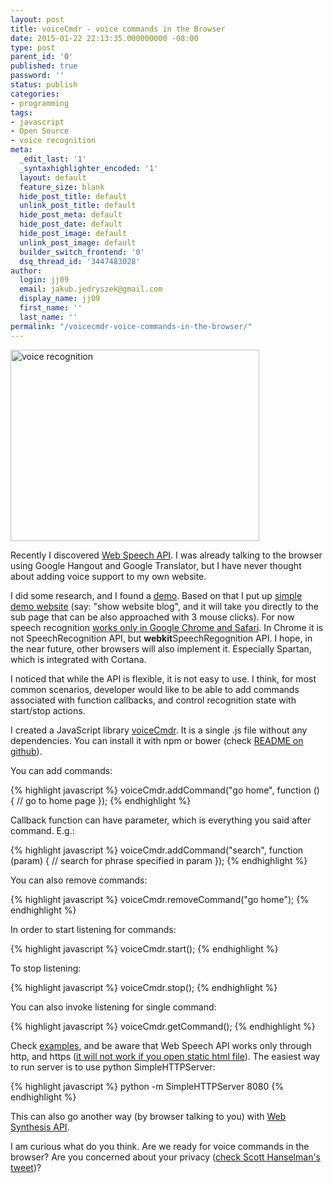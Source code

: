 ```yaml
---
layout: post
title: voiceCmdr - voice commands in the Browser
date: 2015-01-22 22:13:35.000000000 -08:00
type: post
parent_id: '0'
published: true
password: ''
status: publish
categories:
- programming
tags:
- javascript
- Open Source
- voice recognition
meta:
  _edit_last: '1'
  _syntaxhighlighter_encoded: '1'
  layout: default
  feature_size: blank
  hide_post_title: default
  unlink_post_title: default
  hide_post_meta: default
  hide_post_date: default
  hide_post_image: default
  unlink_post_image: default
  builder_switch_frontend: '0'
  dsq_thread_id: '3447483028'
author:
  login: jj09
  email: jakub.jedryszek@gmail.com
  display_name: jj09
  first_name: ''
  last_name: ''
permalink: "/voicecmdr-voice-commands-in-the-browser/"
---
```

<p><img class="aligncenter size-full wp-image-8011" src="{{ site.baseurl }}/assets/2015/01/voicerecognition.png" alt="voice recognition" width="398" height="306" /></p>
<p>Recently I discovered <a href="https://dvcs.w3.org/hg/speech-api/raw-file/tip/speechapi.html">Web Speech API</a>. I was already talking to the browser using Google Hangout and Google Translator, but I have never thought about adding voice support to my own website.</p>
<p>I did some research, and I found a <a href="http://www.google.com/intl/en/chrome/demos/speech.html">demo</a>. Based on that I put up <a href="https://nancyonazure.azurewebsites.net/">simple demo website</a> (say: "show website blog", and it will take you directly to the sub page that can be also approached with 3 mouse clicks). For now speech recognition <a href="http://caniuse.com/#feat=web-speech">works only in Google Chrome and Safari</a>. In Chrome it is not SpeechRecognition API, but <strong>webkit</strong>SpeechRegognition API. I hope, in the near future, other browsers will also implement it. Especially Spartan, which is integrated with Cortana.</p>
<p>I noticed that while the API is flexible, it is not easy to use. I think, for most common scenarios, developer would like to be able to add commands associated with function callbacks, and control recognition state with start/stop actions.</p>
<p>I created a JavaScript library <a href="https://github.com/jj09/voiceCmdr">voiceCmdr</a>. It is a single .js file without any dependencies. You can install it with npm or bower (check <a href="https://github.com/jj09/voiceCmdr">README on github</a>).</p>
<p>You can add commands:</p>
{% highlight javascript %}
voiceCmdr.addCommand("go home", function () {
  // go to home page
});
{% endhighlight %}
<p>Callback function can have parameter, which is everything you said after command. E.g.:</p>
{% highlight javascript %}
voiceCmdr.addCommand("search", function (param) {
  // search for phrase specified in param
});
{% endhighlight %}
<p>You can also remove commands:</p>
{% highlight javascript %}
voiceCmdr.removeCommand("go home");
{% endhighlight %}
<p>In order to start listening for commands:</p>
{% highlight javascript %}
voiceCmdr.start();
{% endhighlight %}
<p>To stop listening:</p>
{% highlight javascript %}
voiceCmdr.stop();
{% endhighlight %}
<p>You can also invoke listening for single command:</p>
{% highlight javascript %}
voiceCmdr.getCommand();
{% endhighlight %}
<p>Check <a href="https://github.com/jj09/voiceCmdr/tree/master/examples">examples</a>, and be aware that Web Speech API works only through http, and https (<span style="text-decoration: underline;">it will not work if you open static html file</span>). The easiest way to run server is to use python SimpleHTTPServer:</p>
{% highlight javascript %}
python -m SimpleHTTPServer 8080
{% endhighlight %}
<p>This can also go another way (by browser talking to you) with <a href="http://updates.html5rocks.com/2014/01/Web-apps-that-talk---Introduction-to-the-Speech-Synthesis-API">Web Synthesis API</a>.</p>
<p>I am curious what do you think. Are we ready for voice commands in the browser? Are you concerned about your privacy (<a href="https://twitter.com/shanselman/status/558154885787430913">check Scott Hanselman's tweet</a>)?</p>
